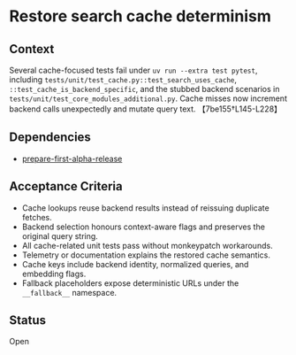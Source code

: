# Restore search cache determinism

## Context
Several cache-focused tests fail under `uv run --extra test pytest`, including
`tests/unit/test_cache.py::test_search_uses_cache`,
`::test_cache_is_backend_specific`, and the stubbed backend scenarios in
`tests/unit/test_core_modules_additional.py`. Cache misses now increment
backend calls unexpectedly and mutate query text.
【7be155†L145-L228】

## Dependencies
- [prepare-first-alpha-release](prepare-first-alpha-release.md)

## Acceptance Criteria
- Cache lookups reuse backend results instead of reissuing duplicate fetches.
- Backend selection honours context-aware flags and preserves the original query
  string.
- All cache-related unit tests pass without monkeypatch workarounds.
- Telemetry or documentation explains the restored cache semantics.
- Cache keys include backend identity, normalized queries, and embedding flags.
- Fallback placeholders expose deterministic URLs under the `__fallback__`
  namespace.

## Status
Open
